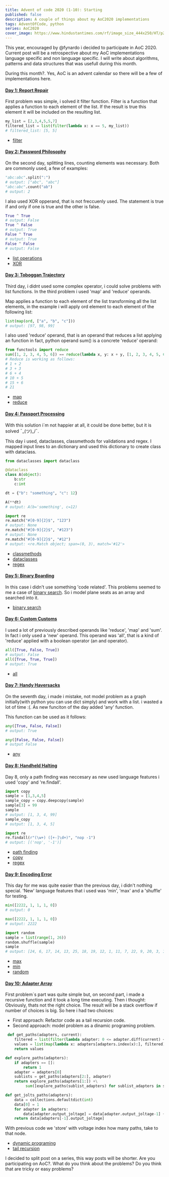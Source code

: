 ```yaml
---
title: Advent of code 2020 (1-10): Starting
published: false
description: A couple of things about my AoC2020 implementations
tags: AdventOfCode, python
series: AoC2020
cover_image: https://www.hindustantimes.com/rf/image_size_444x250/HT/p2/2020/01/13/Pictures/_67acd868-35de-11ea-bb16-55584621af3a.jpg
---
```


This year, encouraged by @fynardo i decided to participate in AoC 2020. Current post will be a retrospective about my AoC implementations language specific and non language specific. I will write about algorithms, patterns and data structures that was usefull during this month.

During this month?. Yes, AoC is an advent calendar so there will be a few of implementations here.

####  [Day 1: Report Repair](https://adventofcode.com/2020/day/1)

First problem was simple, i solved it filter function. Filter is a function that applies a function to each element of the list. If the result is true this element it will be included on the resulting list.

```python
my_list = [2,3,4,5,5,7]
filtered_list = list(filter(lambda x: x == 5, my_list))
# filtered_list: [5, 5]
```

* [filter](https://docs.python.org/3/library/functions.html#filter)

####  [Day 2: Password Philosophy](https://adventofcode.com/2020/day/2)
On the second day, splitting lines, counting elements was necessary. Both are commonly used, a few of examples:

```python
"abc:abc".split(":")
# output: ["abc", "abc"] 
"abc:abc".count("ab")
# output: 2
```

I also used XOR opperand, that is not freccuenly used. The statement is true if and only if one is true and the other is false.

```python
True ^ True 
# output: False
True ^ False 
# output: True
False ^ True 
# output: True
False ^ False
# output: False
```

* [list operations](https://docs.python.org/3/tutorial/datastructures.html)
* [XOR](https://docs.python.org/3/reference/expressions.html#binary-bitwise-operations)

####  [Day 3: Toboggan Trajectory](https://adventofcode.com/2020/day/3)

Third day, i didnt used some complex operator,  i could solve problems with list functions. In the third problem i used 'map' and 'reduce' operands.

Map applies a function to each element of the list transforming all the list elements, in the example i will apply ord element to each element of the following list:

```python
list(map(ord, ["a", "b", "c"]))
# output: [97, 98, 99]
```

I also used 'reduce' operand, that is an operand that reduces a list applying an function in fact, python operand sum() is a concrete 'reduce' operand:

```python
from functools import reduce
sum([1, 2, 3, 4, 5, 6]) == reduce(lambda x, y: x + y, [1, 2, 3, 4, 5, 6])
# Reduce is working as follows:
# 1 + 2
# 3 + 3
# 6 + 4
# 10 + 5
# 15 + 6
# 21
```

* [map](https://docs.python.org/3/library/functions.html#map)
* [reduce](https://docs.python.org/3/library/functools.html#functools.reduce)

####  [Day 4: Passport Processing](https://adventofcode.com/2020/day/4)

With this solution i´m not happier at all, it could be done better, but it is solved ¯\_(ツ)_/¯.

This day i used, dataclasses, classmethods for validations and regex. I mapped input lines to an dictionary and used this dictionary to create class with dataclass.

```python
from dataclasses import dataclass

@dataclass
class A(object):
    b:str
    c:int

dt = {"b": "something", "c": 12}

A(**dt)
# output: A(b='something', c=12)
```

```python
import re
re.match("#[0-9]{2}$", "123")
# output: None
re.match("#[0-9]{2}$", "#123")
# output: None
re.match("#[0-9]{2}$", "#12")
# output: <re.Match object; span=(0, 3), match='#12'>
```

* [classmethods](https://docs.python.org/3/library/functions.html#classmethod)
* [dataclasses](https://docs.python.org/3/library/dataclasses.html)
* [regex](https://docs.python.org/3/library/re.html)

####  [Day 5: Binary Boarding](https://adventofcode.com/2020/day/5)

In this case i didn't use something 'code related'. This problems seemed to me a case of [binary search](https://en.wikipedia.org/wiki/Binary_search_algorithm). So i model plane seats as an array and searched into it.

* [binary search](https://en.wikipedia.org/wiki/Binary_search_algorithm)

#### [Day 6: Custom Customs](https://adventofcode.com/2020/day/6)

I used a lot of previously described operands like 'reduce', 'map' and 'sum'. In fact i only used a 'new' operand. This operand was 'all', that is a kind of 'reduce' applied with a boolean operator (an and operator).

```python
all([True, False, True])
# output: False
all([True, True, True])
# output: True
```

* [all](https://docs.python.org/3/library/functions.html#all)

#### [Day 7: Handy Haversacks](https://adventofcode.com/2020/day/7)
On the seventh day, i made i mistake, not model problem as a graph initially(with python you can use dict simply) and work with a list. i wasted a lot of time :(. As new funciton of the day added 'any' function.

This function can be used as it follows:

```python
any([True, False, False])
# output: True

any([False, False, False])
# output False
```

* [any](https://docs.python.org/3/library/functions.html#any)

#### [Day 8: Handheld Halting](https://adventofcode.com/2020/day/8)

Day 8, only a path finding was neccesary as new used language features i used 'copy' and 're.findall'.

```python
import copy
sample = [1,3,4,5]
sample_copy = copy.deepcopy(sample)
sample[3] = 99
sample
# output: [1, 3, 4, 99]
sample_copy
# output: [1, 3, 4, 5]
```

```python
import re
re.findall(r"(\w+) ([+-]\d+)", "nop -1")
# output: [('nop', '-1')]
```

* [path finding](https://en.wikipedia.org/wiki/Pathfinding)
* [copy](https://docs.python.org/3/library/copy.html)
* [regex](https://docs.python.org/3/library/re.html)

#### [Day 9: Encoding Error](https://adventofcode.com/2020/day/9)

This day for me was quite easier than the previous day, i didn't nothing special. 'New' language features that i used was 'min', 'max' and a 'shuffle' for testing.

```python
min([2222, 1, 1, 1, 0])
# output: 0

max([2222, 1, 1, 1, 0])
# output: 2222
```

```python
import random
sample = list(range(1, 26))
random.shuffle(sample)
sample
# output: [24, 6, 17, 14, 13, 25, 18, 19, 12, 1, 11, 7, 22, 9, 20, 3, 16, 15, 21, 8, 2, 23, 10, 4, 5]
```

* [max](https://docs.python.org/3/library/functions.html#max)
* [min](https://docs.python.org/3/library/functions.html#min)
* [random](https://docs.python.org/3/library/random.html)

#### [Day 10: Adapter Array](https://adventofcode.com/2020/day/10)

First problem´s part was quite simple but, on second part, i made a recursive function and it took a long time executing. Then i thought: Obviously, thats not the right choice. The result will be a stack overflow if number of choices is big. So here i had two choices:
* First approach: Refactor code as a tail recursion code.
* Second approach: model problem as a dinamic programing problem.

```python
 def get_paths(adapters, current):
    filtered = list(filter(lambda adapter: 0 <= adapter.diff(current) <= 3, adapters))
    values = list(map(lambda x: adapters[adapters.index(x):], filtered))
    return values

def explore_paths(adapters):
    if adapters == []:
        return 1
    adapter = adapters[0]   
    sublists = get_paths(adapters[2:], adapter)
    return explore_paths(adapters[1:]) +\
         sum([explore_paths(sublist_adapters) for sublist_adapters in sublists])
```

```python
def get_jolts_paths(adapters):
    data = collections.defaultdict(int)
    data[0] = 1
    for adapter in adapters: 
        data[adapter.output_joltage] = data[adapter.output_joltage-1] + data[adapter.output_joltage-2] + data[adapter.output_joltage-3] 
    return data[adapters[-1].output_joltage]
```
With previous code we 'store' with voltage index how many paths, take to that node. 

* [dynamic programing](https://en.wikipedia.org/wiki/Dynamic_programming)
* [tail recursion](https://en.wikipedia.org/wiki/Tail_call)

I decided to split post on a series, this way posts will be shorter. Are you participating on AoC?. What do you think about the problems? Do you think that are tricky or easy problems?